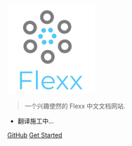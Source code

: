 ![logo](_media/flexx.png)

<!-- # **Flexx** -->

> 一个兴趣使然的 Flexx 中文文档网站.

* 翻译施工中...

[GitHub](https://github.com/FangyangJz/Flexx_Document_Chinese)
[Get Started](/zh-cn/Getting_started)